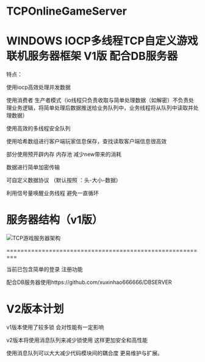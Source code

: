 # TCPOnlineGameServer
WINDOWS IOCP多线程TCP自定义游戏联机服务器框架 V1版 配合DB服务器 
===========================================================================

特点：

使用iocp高效处理并发数据

使用消费者 生产者模式（io线程只负责收取与简单处理数据（如解密）不负责处理业务逻辑，将简单处理后数据推送给业务队列中，业务线程将从队列中读取并处理数据）

使用高效的多线程安全队列

使用哈希数组进行客户端玩家信息保存，查找读取客户端信息很高效

部分使用预开辟内存 内存池 减少new带来的消耗

数据进行简单加密传输

可自定义数据协议   （默认按照 ：头-大小-数据）

利用信号量唤醒业务线程 避免一直循环



服务器结构（v1版）
========================================================

![TCP游戏服务器架构](https://user-images.githubusercontent.com/60800578/135739241-7277575f-26ab-4210-9521-9185c0da1b95.png)

=========================================================

当前已包含简单的登录 注册功能

配合DB服务器使用https://github.com/xuxinhao666666/DBSERVER

V2版本计划
=========================================================
v1版本使用了较多锁 会对性能有一定影响

v2版本将使用消息队列来减少锁使用 这样更加安全和高性能

使用消息队列可以大大减少代码模块间的耦合度 更易维护与扩展。



